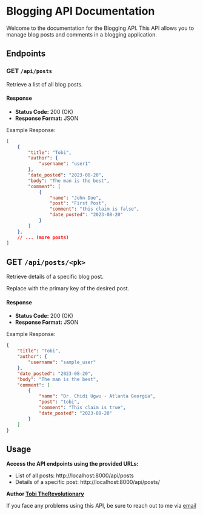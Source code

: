 # Blogging API Documentation

Welcome to the documentation for the Blogging API. This API allows you to manage blog posts and comments in a blogging application.

## Endpoints

### GET `/api/posts`

Retrieve a list of all blog posts.

#### Response

- **Status Code:** 200 (OK)
- **Response Format:** JSON

Example Response:
```json
[
    {
        "title": "Tobi",
        "author": {
            "username": "user1"
        },
        "date_posted": "2023-08-20",
        "body": "The man is the best",
        "comment": [
            {
                "name": "John Doe",
                "post": "First Post",
                "comment": "this claim is false",
                "date_posted": "2023-08-20"
            }
        ]
    },
    // ... (more posts)
]
```

## GET `/api/posts/<pk>`

Retrieve details of a specific blog post.

Replace <pk> with the primary key of the desired post.

#### Response
- **Status Code:** 200 (OK)
- **Response Format:** JSON

Example Response:
```json
{
    "title": "Tobi",
    "author": {
        "username": "sample_user"
    },
    "date_posted": "2023-08-20",
    "body": "The man is the best",
    "comment": [
        {
            "name": "Dr. Chidi Ugwu - Atlanta Georgia",
            "post": "tobi",
            "comment": "This claim is true",
            "date_posted": "2023-08-20"
        }
    ]
}
```

## Usage

**Access the API endpoints using the provided URLs:**

- List of all posts: http://localhost:8000/api/posts
- Details of a specific post: http://localhost:8000/api/posts/<pk>

**Author [Tobi TheRevolutionary](https://github.com/Tobitheprof)**

If you face any problems using this API, be sure to reach out to me via [email](mailto:tobiekundayo07@gmail.com)


